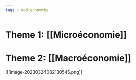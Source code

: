 ```yaml
---
tags : mod economie
---
```


# **Theme 1:** [[Microéconomie]] 

# **Theme 2:** [[Macroéconomie]] 

![[image-20230324082130545.png]]

